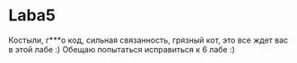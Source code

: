# Laba5
Костыли, г***о код, сильная связанность, грязный кот, это все ждет вас в этой лабе :)
Обещаю попытаться исправиться к 6 лабе :)
